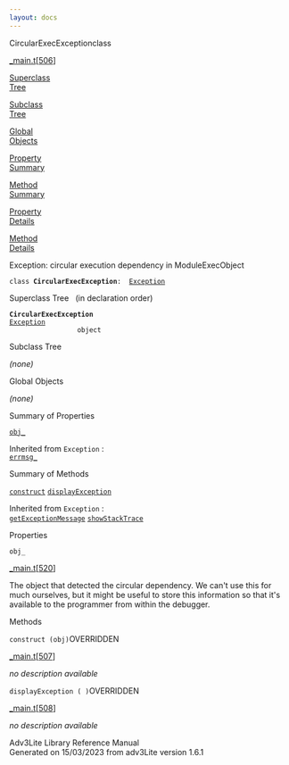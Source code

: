 ```yaml
---
layout: docs
---
```

<span class="title">CircularExecException</span><span class="type">class</span>

[\_main.t](../file/_main.t.html)\[[506](../source/_main.t.html#506)\]

[Superclass  
Tree](#_SuperClassTree_)

[Subclass  
Tree](#_SubClassTree_)

[Global  
Objects](#_ObjectSummary_)

[Property  
Summary](#_PropSummary_)

[Method  
Summary](#_MethodSummary_)

[Property  
Details](#_Properties_)

[Method  
Details](#_Methods_)



Exception: circular execution dependency in ModuleExecObject

`class `**`CircularExecException`**` :   `[`Exception`](../object/Exception.html)



<span id="_SuperClassTree_"></span>



<span class="hdln">Superclass Tree</span>   (in declaration order)



**`CircularExecException`**  
[`Exception`](../object/Exception.html)  
`                 object`  
<span id="_SubClassTree_"></span>



<span class="hdln">Subclass Tree</span>  



*(none)* <span id="_ObjectSummary_"></span>



<span class="hdln">Global Objects</span>  



*(none)* <span id="_PropSummary_"></span>



<span class="hdln">Summary of Properties</span>  



[`obj_`](#obj_)

Inherited from `Exception` :  
[`errmsg_`](../object/Exception.html#errmsg_)

<span id="_MethodSummary_"></span>



<span class="hdln">Summary of Methods</span>  



[`construct`](#construct) [`displayException`](#displayException)

Inherited from `Exception` :  
[`getExceptionMessage`](../object/Exception.html#getExceptionMessage) [`showStackTrace`](../object/Exception.html#showStackTrace)

<span id="_Properties_"></span>



<span class="hdln">Properties</span>  



<span id="obj_"></span>

`obj_`

[\_main.t](../file/_main.t.html)\[[520](../source/_main.t.html#520)\]



The object that detected the circular dependency. We can't use this for
much ourselves, but it might be useful to store this information so that
it's available to the programmer from within the debugger.



<span id="_Methods_"></span>



<span class="hdln">Methods</span>  



<span id="construct"></span>

`construct (obj)`<span class="rem">OVERRIDDEN</span>

[\_main.t](../file/_main.t.html)\[[507](../source/_main.t.html#507)\]



*no description available*



<span id="displayException"></span>

`displayException ( )`<span class="rem">OVERRIDDEN</span>

[\_main.t](../file/_main.t.html)\[[508](../source/_main.t.html#508)\]



*no description available*





Adv3Lite Library Reference Manual  
Generated on 15/03/2023 from adv3Lite version 1.6.1


